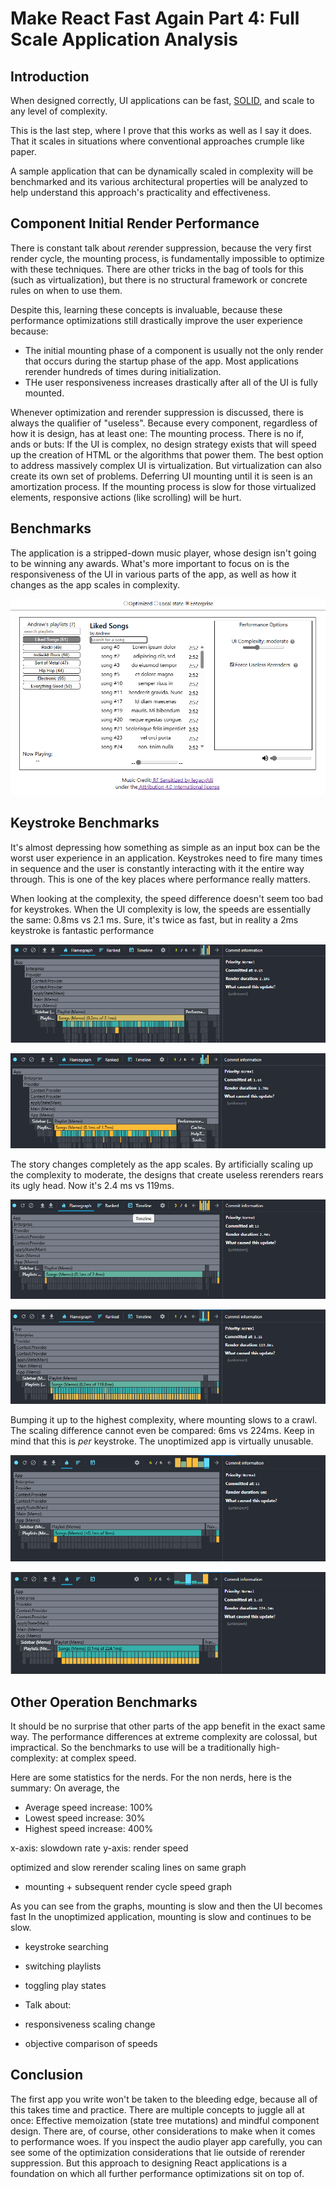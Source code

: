 # Make React Fast Again Part 4: Full Scale Application Analysis

## Introduction

When designed correctly, UI applications can be fast, [SOLID](https://en.wikipedia.org/wiki/SOLID), and scale to any level of complexity.

This is the last step, where I prove that this works as well as I say it does. That it scales in situations where conventional approaches crumple like paper.

A sample application that can be dynamically scaled in complexity will be benchmarked and its various architectural properties will be analyzed to help understand this approach's practicality and effectiveness.

## Component Initial Render Performance

There is constant talk about *re*render suppression, because the very first render cycle, the mounting process, is fundamentally impossible to optimize with these techniques. There are other tricks in the bag of tools for this (such as virtualization), but there is no structural framework or concrete rules on when to use them.

Despite this, learning these concepts is invaluable, because these performance optimizations still drastically improve the user experience because:

- The initial mounting phase of a component is usually not the only render that occurs during the startup phase of the app. Most applications rerender hundreds of times during initialization.
- THe user responsiveness increases drastically after all of the UI is fully mounted.

Whenever optimization and rerender suppression is discussed, there is always the qualifier of "useless". Because every component, regardless of how it is design, has at least one: The mounting process. There is no if, ands or buts: If the UI is complex, no design strategy exists that will speed up the creation of HTML or the algorithms that power them. The best option to address massively complex UI is virtualization. But virtualization can also create its own set of problems. Deferring UI mounting until it is seen is an amortization process. If the mounting process is slow for those virtualized elements, responsive actions (like scrolling) will be hurt.

## Benchmarks

The application is a stripped-down music player, whose design isn't going to be winning any awards. What's more important to focus on is the responsiveness of the UI in various parts of the app, as well as how it changes as the app scales in complexity.

![localImage](./resources/pt4-fig-7.png)

## Keystroke Benchmarks

It's almost depressing how something as simple as an input box can be the worst user experience in an application. Keystrokes need to fire many times in sequence and the user is constantly interacting with it the entire way through. This is one of the key places where performance really matters.

When looking at the complexity, the speed difference doesn't seem too bad for keystrokes. When the UI complexity is low, the speeds are essentially the same: 0.8ms vs 2.1 ms. Sure, it's twice as fast, but in reality a 2ms keystroke is fantastic performance

![localImage](./resources/pt4-fig-6.png)

![localImage](./resources/pt4-fig-5.png)

The story changes completely as the app scales. By artificially scaling up the complexity to moderate, the designs that create useless rerenders rears its ugly head. Now it's 2.4 ms vs 119ms.

![localImage](./resources/pt4-fig-3.png)

![localImage](./resources/pt4-fig-4.png)

Bumping it up to the highest complexity, where mounting slows to a crawl. The scaling difference cannot even be compared: 6ms vs 224ms. Keep in mind that this is *per* keystroke. The unoptimized app is virtually unusable.

![localImage](./resources/pt4-fig-1.png)

![localImage](./resources/pt4-fig-2.png)

## Other Operation Benchmarks

It should be no surprise that other parts of the app benefit in the exact same way. The performance differences at extreme complexity are colossal, but impractical. So the benchmarks to use will be a traditionally high-complexity: at complex speed.

Here are some statistics for the nerds. For the non nerds, here is the summary: On average, the 
- Average speed increase: 100%
- Lowest speed increase: 30%
- Highest speed increase: 400%

x-axis: slowdown rate
y-axis: render speed

optimized and slow rerender scaling lines on same graph

- mounting + subsequent render cycle speed graph

As you can see from the graphs, mounting is slow and then the UI becomes fast
In the unoptimized application, mounting is slow and continues to be slow.

- keystroke searching
- switching playlists
- toggling play states

- Talk about:

- responsiveness scaling change
- objective comparison of speeds

## Conclusion

The first app you write won't be taken to the bleeding edge, because all of this takes time and practice. There are multiple concepts to juggle all at once: Effective memoization (state tree mutations) and mindful component design. There are, of course, other considerations to make when it comes to performance woes. If you inspect the audio player app carefully, you can see some of the optimization considerations that lie outside of rerender suppression. But this approach to designing React applications is a foundation on which all further performance optimizations sit on top of.
